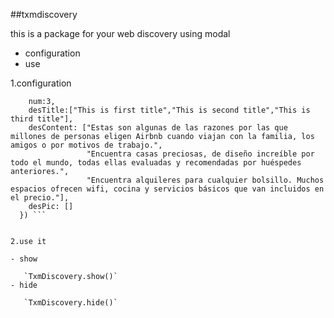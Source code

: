 ##txmdiscovery

this is a package for your web discovery using modal

- configuration
- use

1.configuration

``` TxmDiscovery.config({
    num:3,
    desTitle:["This is first title","This is second title","This is third title"],
    desContent: ["Estas son algunas de las razones por las que millones de personas eligen Airbnb cuando viajan con la familia, los amigos o por motivos de trabajo.",
                 "Encuentra casas preciosas, de diseño increíble por todo el mundo, todas ellas evaluadas y recomendadas por huéspedes anteriores.",
                 "Encuentra alquileres para cualquier bolsillo. Muchos espacios ofrecen wifi, cocina y servicios básicos que van incluidos en el precio."],
    desPic: []
  }) ```
  
  
2.use it 

- show
  
   `TxmDiscovery.show()`
- hide

   `TxmDiscovery.hide()`
 